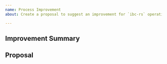 ```yaml
---
name: Process Improvement
about: Create a proposal to suggest an improvement for `ibc-rs` operations!

---
```


<!-- < < < < < < < < < < < < < < < < < < < < < < < < < < < < < < < < < ☺
v                ✰  Thanks for opening an issue! ✰
v    Before smashing the submit button please review the template.
v    Please also ensure that this is not a duplicate issue :)
☺ > > > > > > > > > > > > > > > > > > > > > > > > > > > > > > > > >  -->

## Improvement Summary

<!-- Short description of the proposed improvement of the projects' processes -->

## Proposal

<!-- Describe your proposal for how some processes of `ibc-rs` should be improved -->
<!-- What would be the benefits if we adopted the proposal?
     Are there any disadvantages? -->
